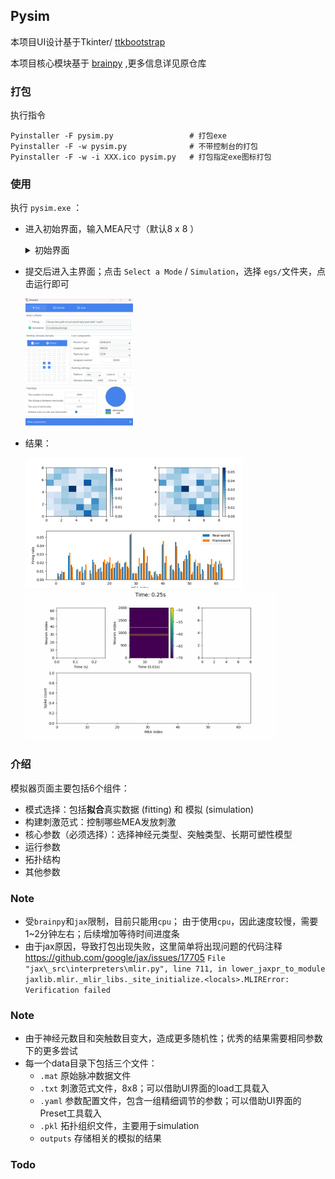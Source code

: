 ## Pysim

本项目UI设计基于Tkinter/  [ttkbootstrap][1]

本项目核心模块基于 [brainpy][2] ,更多信息详见原仓库

### 打包

执行指令

```shell
Pyinstaller -F pysim.py   				# 打包exe
Pyinstaller -F -w pysim.py 				# 不带控制台的打包
Pyinstaller -F -w -i XXX.ico pysim.py 	# 打包指定exe图标打包
```

### 使用

执行 `pysim.exe` ：

* 进入初始界面，输入MEA尺寸（默认8 x 8​​ ）

  <details>
  <summary>初始界面</summary>
  <img src="./img/input.png" alt="image-input" style="zoom:70%;" />
  </details>

* 提交后进入主界面；点击 `Select a Mode` / `Simulation`，选择 `egs/`文件夹，点击运行即可

  <img src="./img/main.png" alt="image-20240408172836239" style="zoom:20%;" />
  
* 结果：

  <img src="./img/fitting.png" alt="image-20240411223200113" style="zoom:50%;" /><img src="./img/res.gif" alt="res" style="zoom:40%;" />

  



### 介绍

模拟器页面主要包括6个组件：

* 模式选择：包括**拟合**真实数据 (fitting)  和  模拟 (simulation)
* 构建刺激范式：控制哪些MEA发放刺激
* 核心参数（必须选择）：选择神经元类型、突触类型、长期可塑性模型
* 运行参数
* 拓扑结构
* 其他参数

### Note 

* 受`brainpy`和`jax`限制，目前只能用`cpu`；
  由于使用`cpu`，因此速度较慢，需要1~2分钟左右；后续增加等待时间进度条
* 由于jax原因，导致打包出现失败，这里简单将出现问题的代码注释
  https://github.com/google/jax/issues/17705
   `File "jax\_src\interpreters\mlir.py", line 711, in lower_jaxpr_to_module
  jaxlib.mlir._mlir_libs._site_initialize.<locals>.MLIRError: Verification failed`

### Note
* 由于神经元数目和突触数目变大，造成更多随机性；优秀的结果需要相同参数下的更多尝试
* 每一个data目录下包括三个文件：
  * `.mat` 原始脉冲数据文件
  * `.txt` 刺激范式文件，8x8；可以借助UI界面的load工具载入
  * `.yaml` 参数配置文件，包含一组精细调节的参数；可以借助UI界面的Preset工具载入
  * `.pkl` 拓扑组织文件，主要用于simulation
  * `outputs` 存储相关的模拟的结果


### Todo

[1]: https://ttkbootstrap.readthedocs.io/en/latest/zh/ " ttkbootstrap"
[2]: https://github.com/brainpy/BrainPy "BrainPy(Github)"
